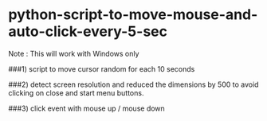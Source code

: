 # python-script-to-move-mouse-and-auto-click-every-5-sec

Note : This will work with Windows only

###1) script to move cursor random for each 10 seconds

###2) detect screen resolution and reduced the dimensions by 500 to avoid clicking on close and start menu buttons.

###3) click event with mouse up / mouse down 


